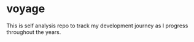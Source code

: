 # voyage
This is self analysis repo to track my development journey as I progress throughout the years.
